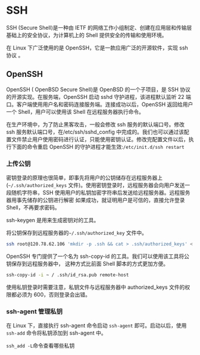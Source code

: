 # SSH

SSH (Secure Shell)是一种由 IETF 的网络工作小组制定、创建在应用层和传输层基础上的安全协议，为计算机上的 Shell 提供安全的传输和使用环境。

在 Linux 下广泛使用的是 OpenSSH，它是一款应用广泛的开源软件，实现 ssh 协议 。

## OpenSSH

OpenSSH ( OpenBSD Secure Shell)是 OpenBSD 的一个子项目，是 SSH 协议的开源实现。在服务端，OpenSSH 启动 sshd 守护进程，该进程默认监听 22 端口。客户端使用用户名和密码连接服务端。连接成功以后，OpenSSH 返回给用户一个 Shell，用户可以使用该 Shell 在远程服务器执行命令。

在生产环境中，为了防止黑客攻击，一般会修改 ssh 服务的默认端口号。修改 ssh 服务默认端口号，在/etc/ssh/sshd_config 中完成的。我们也可以通过该配置文件禁止用户使用密码进行认证，只能使用密钥认证。修改完配置文件以后，执行下面的命令重启 OpenSSH 的守护进程才能生效:`/etc/init.d/ssh restart`

### 上传公钥

密钥登录的原理也很简单，即事先将用户的公钥储存在远程服务器上(`~/.ssh/authorized_keys` 文件)。使用密钥登录时，远程服务器会向用户发送一段随机字符串，SSH 使用用户的私钥加密字符串后发送给远程服务器。远程服务器用事先储存的公钥进行解密 如果成功，就证明用户是可信的，直接允许登录 Shell，不再要求密码。

ssh-keygen 是用来生成密钥对的工具。

将公钥保存到远程服务器的`~/.ssh/authorized_key` 文件中。

```bash
ssh root@120.78.62.106 'mkdir -p .ssh && cat > .ssh/authorized_keys' < ~/.ssh/id_rsa.pub
```

OpenSSH 专门提供了一个名为 ssh-copy-id 的工具。我们可以使用该工具将公钥保存到远程服务器中， 这种方式比前面 Shell 脚本的方式更加方便。

```bash
ssh-copy-id -i ~ / .ssh/id_rsa.pub remote-host
```

使用私钥登录时需要注意，私钥文件与远程服务器中 authorized_keys 文件的权限都必须为 600，否则登录会出错。

### ssh-agent 管理私钥

在 Linux 下，直接执行 ssh-agent 命令启动 `ssh-agent` 即可。启动以后，使用 `ssh-add` 命令将私钥添加到 ssh-agent 中。

`ssh_add -L`命令查看哪些私钥
